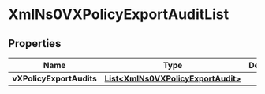 
# XmlNs0VXPolicyExportAuditList

## Properties
Name | Type | Description | Notes
------------ | ------------- | ------------- | -------------
**vXPolicyExportAudits** | [**List&lt;XmlNs0VXPolicyExportAudit&gt;**](XmlNs0VXPolicyExportAudit.md) |  |  [optional]




